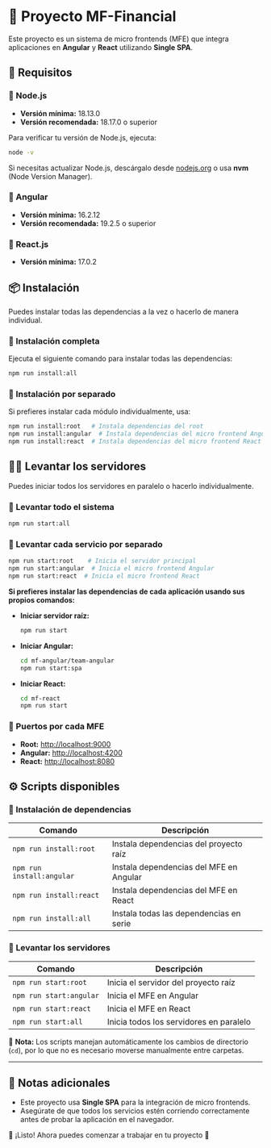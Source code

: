 # 📌 Proyecto MF-Financial

Este proyecto es un sistema de micro frontends (MFE) que integra aplicaciones en **Angular** y **React** utilizando **Single SPA**.

## 🚀 Requisitos

### 🔹 Node.js
- **Versión mínima:** 18.13.0
- **Versión recomendada:** 18.17.0 o superior

Para verificar tu versión de Node.js, ejecuta:
```sh
node -v
```
Si necesitas actualizar Node.js, descárgalo desde [nodejs.org](https://nodejs.org/) o usa **nvm** (Node Version Manager).

### 🔹 Angular
- **Versión mínima:** 16.2.12
- **Versión recomendada:** 19.2.5 o superior

### 🔹 React.js
- **Versión mínima:** 17.0.2

## 📦 Instalación

Puedes instalar todas las dependencias a la vez o hacerlo de manera individual.

### 🔹 Instalación completa
Ejecuta el siguiente comando para instalar todas las dependencias:
```sh
npm run install:all
```

### 🔹 Instalación por separado
Si prefieres instalar cada módulo individualmente, usa:
```sh
npm run install:root   # Instala dependencias del root
npm run install:angular  # Instala dependencias del micro frontend Angular
npm run install:react  # Instala dependencias del micro frontend React
```

## 🏃‍♂️ Levantar los servidores

Puedes iniciar todos los servidores en paralelo o hacerlo individualmente.

### 🔹 Levantar todo el sistema
```sh
npm run start:all
```

### 🔹 Levantar cada servicio por separado
```sh
npm run start:root    # Inicia el servidor principal
npm run start:angular  # Inicia el micro frontend Angular
npm run start:react  # Inicia el micro frontend React
```

**Si prefieres instalar las dependencias de cada aplicación usando sus propios comandos:**
- **Iniciar servidor raíz:**
  ```sh
  npm run start
  ```
- **Iniciar Angular:**
  ```sh
  cd mf-angular/team-angular
  npm run start:spa
  ```
- **Iniciar React:**
  ```sh
  cd mf-react
  npm run start
  ```
  
### 🔹 Puertos por cada MFE
- **Root:** [http://localhost:9000](http://localhost:9000)
- **Angular:** [http://localhost:4200](http://localhost:4200)
- **React:** [http://localhost:8080](http://localhost:8080)

## ⚙️ Scripts disponibles

### 📌 Instalación de dependencias
| Comando              | Descripción |
|----------------------|-------------|
| `npm run install:root`   | Instala dependencias del proyecto raíz |
| `npm run install:angular` | Instala dependencias del MFE en Angular |
| `npm run install:react`   | Instala dependencias del MFE en React |
| `npm run install:all`     | Instala todas las dependencias en serie |

### 📌 Levantar los servidores
| Comando              | Descripción |
|----------------------|-------------|
| `npm run start:root`    | Inicia el servidor del proyecto raíz |
| `npm run start:angular` | Inicia el MFE en Angular |
| `npm run start:react`   | Inicia el MFE en React |
| `npm run start:all`     | Inicia todos los servidores en paralelo |

📌 **Nota:** Los scripts manejan automáticamente los cambios de directorio (`cd`), por lo que no es necesario moverse manualmente entre carpetas.

---

## 📄 Notas adicionales
- Este proyecto usa **Single SPA** para la integración de micro frontends.
- Asegúrate de que todos los servicios estén corriendo correctamente antes de probar la aplicación en el navegador.

📌 ¡Listo! Ahora puedes comenzar a trabajar en tu proyecto 🎉

